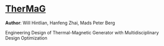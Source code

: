 # [TherMaG](https://hanfengzhai.net/TherMaG)

**Author**: Will Hintlian, Hanfeng Zhai, Mads Peter Berg

Engineering Design of Thermal-Magnetic Generator with Multidisciplinary Design Optimization
